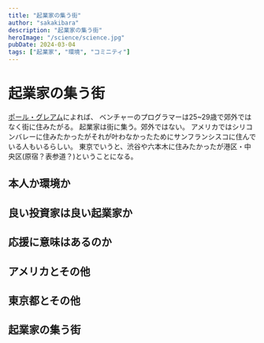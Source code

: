 ```yaml
---
title: "起業家の集う街"
author: "sakakibara"
description: "起業家の集う街"
heroImage: "/science/science.jpg"
pubDate: 2024-03-04
tags: ["起業家", "環境", "コミニティ"]
---
```


# 起業家の集う街
[ポール・グレアム](http://blog.livedoor.jp/lionfan/archives/55715582.html)によれば、
ベンチャーのプログラマーは25~29歳で郊外ではなく街に住みたがる。
起業家は街に集う。郊外ではない。
アメリカではシリコンバレーに住みたかったがそれが叶わなかったためにサンフランシスコに住んでいる人もいるらしい。
東京でいうと、渋谷や六本木に住みたかったが港区・中央区(原宿？表参道？)ということになる。

<!-- #### なぜ、東京では起業が盛んなのか -->
<!-- ポール・グレアムの提唱した条件に合致するだろうか。 -->
<!-- #### 投資家の数 -->
<!-- #### 東京における人口流入量 -->
<!-- #### 自転車や歩行者数 -->
<!-- #### 安価な街か -->
<!-- #### 優秀な人材が多いか -->
<!-- #### 寛容で現実的か -->
## 本人か環境か
## 良い投資家は良い起業家か
## 応援に意味はあるのか
## アメリカとその他
## 東京都とその他
## 起業家の集う街

<!-- また、[中小企業庁](https://www.chusho.meti.go.jp/pamflet/hakusyo/2021/shokibo/b1_2_3.html)によれば2019年の業種別開業率・廃業率ともに宿泊業・飲食サービス業がトップとなっている。 -->
<!-- 続いて生活関連サービス業・娯楽業。 -->
<!-- また、東京の開業率だけみたら4.8％と埼玉の開業率より低いことがわかる。 -->
<!-- 意外にも東京の開業率はこの時点ではさほど高くない。 -->
<!-- (開業率は前年度の事業所数の増加率であることに注意。つまり、勢いはそうでもないが、絶対数では多い。) -->
<!---->
<!-- [2023年度 中小企業白書・小規模起業白書概要](https://www.youtube.com/watch?v=Z-UKsTtb_ZU)(クソ聞きづらい)を見ると -->

<!-- ## 地方の起業支援制度 -->
<!-- では、地方ではどのような起業支援制度を行っているのだろうか。 -->
<!---->
<!-- ## イノベーションと起業家精神 -->
<!-- ## 重要なこと、顧客がいるかどうか。 -->
<!-- ## 仕事があって、金があるか -->
